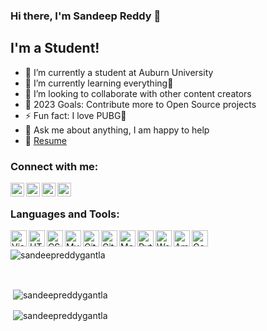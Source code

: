 ### Hi there, I'm Sandeep Reddy 👋

## I'm a Student!

- 🔭 I’m currently a student at Auburn University
- 🌱 I’m currently learning everything🤣
- 👯 I’m looking to collaborate with other content creators
- 🥅 2023 Goals: Contribute more to Open Source projects
- ⚡ Fun fact: I love PUBG🤣
- 💬 Ask me about anything, I am happy to help
- 📝 [Resume](https://sandeepreddygantla.github.io/Resume/)

### Connect with me:


[<img align="left" alt="codeSTACKr | Twitter" width="22px" src="https://cdn.jsdelivr.net/npm/simple-icons@v3/icons/twitter.svg" />][twitter]
[<img align="left" alt="codeSTACKr | LinkedIn" width="22px" src="https://cdn.jsdelivr.net/npm/simple-icons@v3/icons/linkedin.svg" />][linkedin]
[<img align="left" alt="codeSTACKr | Instagram" width="22px" src="https://cdn.jsdelivr.net/npm/simple-icons@v3/icons/instagram.svg" />][instagram]
[<img align="left" alt="codeSTACKr | Instagram" width="22px" src="https://cdn.jsdelivr.net/npm/simple-icons@v3/icons/facebook.svg" />][Facebook]


<br />

### Languages and Tools:

<img align="left" alt="Visual Studio Code" width="26px" src="https://cdn.jsdelivr.net/npm/simple-icons@3.13.0/icons/visualstudio.svg" />
<img align="left" alt="HTML5" width="26px" src="https://cdn.jsdelivr.net/npm/simple-icons@3.13.0/icons/html5.svg" />
<img align="left" alt="CSS3" width="26px" src="https://cdn.jsdelivr.net/npm/simple-icons@3.13.0/icons/css3.svg" />
<img align="left" alt="MySQL" width="26px" src="https://cdn.jsdelivr.net/npm/simple-icons@3.13.0/icons/mysql.svg" />
<img align="left" alt="Git" width="26px" src="https://cdn.jsdelivr.net/npm/simple-icons@3.13.0/icons/git.svg" />
<img align="left" alt="GitHub" width="26px" src="https://cdn.jsdelivr.net/npm/simple-icons@3.13.0/icons/github.svg" />
<img align="left" alt="Medium" width="26px" src="https://cdn.jsdelivr.net/npm/simple-icons@v3/icons/medium.svg" />
<img align="left" alt="Python" width="26px" src="https://cdn.jsdelivr.net/npm/simple-icons@v3/icons/python.svg" />
<img align="left" alt="Wordpress" width="26px" src="https://cdn.jsdelivr.net/npm/simple-icons@3.13.0/icons/wordpress.svg" />
<img align="left" alt="Amazon aws" width="26px" src="https://cdn.jsdelivr.net/npm/simple-icons@3.13.0/icons/amazonaws.svg" />
<img align="left" alt="Google Cloud" width="26px" src="https://cdn.jsdelivr.net/npm/simple-icons@3.13.0/icons/googlecloud.svg" />

<br/>

<p>&nbsp;<img align="left" src="https://github-readme-stats.vercel.app/api/top-langs?username=sandeepreddygantla&&show_icons=true&locale=en&layout=compact" alt="sandeepreddygantla" /></p><br/>

<p>&nbsp;<img align="center" src="https://github-readme-stats.vercel.app/api?username=sandeepreddygantla&count_private=true&show_icons=true&locale=en" alt="sandeepreddygantla" /></p>
<p>&nbsp;<img align="center" src="https://github-readme-streak-stats.herokuapp.com/?user=sandeepreddygantla&count_private=true" alt="sandeepreddygantla" /></p>


[twitter]: https://twitter.com/reddysandeep090
[instagram]: https://www.instagram.com/gantla_sandeep_reddy/
[linkedin]: https://www.linkedin.com/in/gantlasandeepreddy/
[Facebook]: https://www.facebook.com/gantlasandeepreddy/
[medium]: https://medium.com/@sandeepreddygantla
